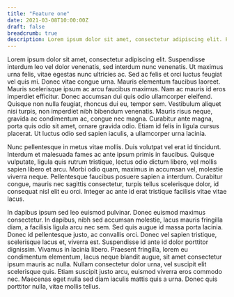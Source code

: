 ```yaml
---
title: "Feature one"
date: 2021-03-08T10:00:00Z 
draft: false 
breadcrumb: true
description: Lorem ipsum dolor sit amet, consectetur adipiscing elit. Proin a enim nisl.
---
```

Lorem ipsum dolor sit amet, consectetur adipiscing elit. Suspendisse interdum leo vel dolor venenatis, sed interdum nunc
venenatis. Ut maximus urna felis, vitae egestas nunc ultricies ac. Sed ac felis et orci luctus feugiat vel quis mi.
Donec vitae congue urna. Mauris elementum faucibus laoreet. Mauris scelerisque ipsum ac arcu faucibus maximus. Nam ac
mauris id eros imperdiet efficitur. Donec accumsan dui quis odio ullamcorper eleifend. Quisque non nulla feugiat,
rhoncus dui eu, tempor sem. Vestibulum aliquet nisi turpis, non imperdiet nibh bibendum venenatis. Mauris risus neque,
gravida ac condimentum ac, congue nec magna. Curabitur ante magna, porta quis odio sit amet, ornare gravida odio. Etiam
id felis in ligula cursus placerat. Ut luctus odio sed sapien iaculis, a ullamcorper urna lacinia.

Nunc pellentesque in metus vitae mollis. Duis volutpat vel erat id tincidunt. Interdum et malesuada fames ac ante ipsum
primis in faucibus. Quisque vulputate, ligula quis rutrum tristique, lectus odio dictum libero, vel mollis sapien libero
et arcu. Morbi odio quam, maximus in accumsan vel, molestie viverra neque. Pellentesque faucibus posuere sapien a
interdum. Curabitur congue, mauris nec sagittis consectetur, turpis tellus scelerisque dolor, id consequat nisl elit eu
orci. Integer ac ante id erat tristique facilisis vitae vitae lacus.

In dapibus ipsum sed leo euismod pulvinar. Donec euismod maximus consectetur. In dapibus, nibh sed accumsan molestie,
lacus mauris fringilla diam, a facilisis ligula arcu nec sem. Sed quis augue id massa porta lacinia. Donec id
pellentesque justo, ac convallis orci. Donec vel sapien tristique, scelerisque lacus et, viverra est. Suspendisse id
ante id dolor porttitor dignissim. Vivamus in lacinia libero. Praesent fringilla, lorem eu condimentum elementum, lacus
neque blandit augue, sit amet consectetur ipsum mauris ac nulla. Nullam consectetur dolor urna, vel suscipit elit
scelerisque quis. Etiam suscipit justo arcu, euismod viverra eros commodo nec. Maecenas eget nulla sed diam iaculis
mattis quis a urna. Donec quis porttitor nulla, vitae mollis tellus.